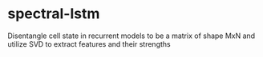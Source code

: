 # spectral-lstm
Disentangle cell state in recurrent models to be a matrix of shape MxN and utilize SVD to extract features and their strengths
